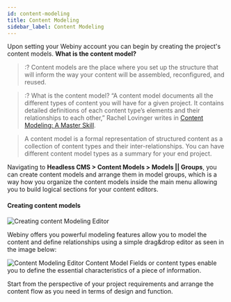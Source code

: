 ```yaml
---
id: content-modeling
title: Content Modeling
sidebar_label: Content Modeling
---
```


Upon setting your Webiny account you can begin by creating the project's content models.
**What is the content model?**

> :? Content models are the place where you set up the structure that will inform the way your content will be assembled, reconfigured, and reused.

> :? What is the content model? “A content model documents all the different types of content you will have for a given project. It contains detailed definitions of each content type’s elements and their relationships to each other,” Rachel Lovinger writes in [Content Modeling: A Master Skill](https://alistapart.com/article/content-modelling-a-master-skill/).

> A content model is a formal representation of structured content as a collection of content types and their inter-relationships.
 You can have different content model types as a summary for your end project.

Navigating to **Headless CMS > Content Models > Models || Groups**,  you can create content models and arrange them in model groups, which is a way how you organize the content models inside the main menu allowing you to build logical sections for your content editors.

#### Creating content models

![Creating content Modeling Editor](/img/webiny-apps/headless-cms/features/content-modeling/new-content-model.png)


Webiny offers you powerful modeling features allow you to model the content and define relationships using a simple drag&drop editor as seen in the image below:

![Content Modeling Editor](/img/webiny-apps/headless-cms/features/content-modeling/content-model-editor.png)
Content Model Fields or content types enable you to define the essential characteristics of a piece of information.

Start from the perspective of your project requirements and arrange the content flow as you need in terms of design and function.
